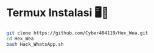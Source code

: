 # Termux Instalasi 🖥️📡
```bash
git clone https://github.com/Cyber404119/Hex_Wea.git
cd Hex_Wea
bash Hack_WhatsApp.sh
